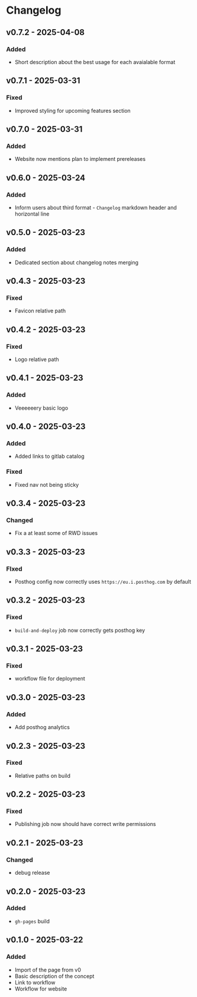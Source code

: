 # Changelog

## v0.7.2 - 2025-04-08
### Added
* Short description about the best usage for each avaialable format

## v0.7.1 - 2025-03-31
### Fixed
* Improved styling for upcoming features section

## v0.7.0 - 2025-03-31
### Added
* Website now mentions plan to implement prereleases

## v0.6.0 - 2025-03-24
### Added
* Inform users about third format - `Changelog` markdown header and horizontal line

## v0.5.0 - 2025-03-23
### Added
* Dedicated section about changelog notes merging

## v0.4.3 - 2025-03-23
### Fixed
* Favicon relative path

## v0.4.2 - 2025-03-23
### Fixed
* Logo relative path

## v0.4.1 - 2025-03-23
### Added
* Veeeeeery basic logo

## v0.4.0 - 2025-03-23
### Added
* Added links to gitlab catalog

### Fixed
* Fixed nav not being sticky

## v0.3.4 - 2025-03-23
### Changed
* Fix a at least some of RWD issues

## v0.3.3 - 2025-03-23
### FIxed
* Posthog config now correctly uses `https://eu.i.posthog.com` by default

## v0.3.2 - 2025-03-23
### Fixed
* `build-and-deploy` job now correctly gets posthog key

## v0.3.1 - 2025-03-23
### Fixed
* workflow file for deployment

## v0.3.0 - 2025-03-23
### Added
* Add posthog analytics

## v0.2.3 - 2025-03-23
### Fixed
* Relative paths on build

## v0.2.2 - 2025-03-23
### Fixed
* Publishing job now should have correct write permissions

## v0.2.1 - 2025-03-23
### Changed
* debug release

## v0.2.0 - 2025-03-23
### Added
* `gh-pages` build

## v0.1.0 - 2025-03-22
### Added
* Import of the page from v0
* Basic description of the concept
* Link to workflow
* Workflow for website
